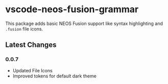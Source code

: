 # vscode-neos-fusion-grammar

This package adds basic NEOS Fusion support like syntax highlighting and `.fusion` file icons.

## Latest Changes

### 0.0.7

- Updated File Icons
- Improved tokens for default dark theme
